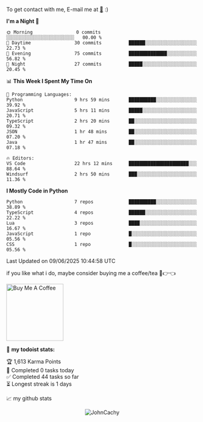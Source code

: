 To get contact with me, E-mail me at [📧](mailto:johncachy@amiverse.uk) :)


<!--START_SECTION:waka-->
**I'm a Night 🦉** 

```text
🌞 Morning                0 commits           ░░░░░░░░░░░░░░░░░░░░░░░░░   00.00 % 
🌆 Daytime                30 commits          ██████░░░░░░░░░░░░░░░░░░░   22.73 % 
🌃 Evening                75 commits          ██████████████░░░░░░░░░░░   56.82 % 
🌙 Night                  27 commits          █████░░░░░░░░░░░░░░░░░░░░   20.45 % 
```


📊 **This Week I Spent My Time On** 

```text
💬 Programming Languages: 
Python                   9 hrs 59 mins       ██████████░░░░░░░░░░░░░░░   39.92 % 
JavaScript               5 hrs 11 mins       █████░░░░░░░░░░░░░░░░░░░░   20.71 % 
TypeScript               2 hrs 20 mins       ██░░░░░░░░░░░░░░░░░░░░░░░   09.32 % 
JSON                     1 hr 48 mins        ██░░░░░░░░░░░░░░░░░░░░░░░   07.20 % 
Java                     1 hr 47 mins        ██░░░░░░░░░░░░░░░░░░░░░░░   07.18 % 

🔥 Editors: 
VS Code                  22 hrs 12 mins      ██████████████████████░░░   88.64 % 
Windsurf                 2 hrs 50 mins       ███░░░░░░░░░░░░░░░░░░░░░░   11.36 % 
```

**I Mostly Code in Python** 

```text
Python                   7 repos             ██████████░░░░░░░░░░░░░░░   38.89 % 
TypeScript               4 repos             ██████░░░░░░░░░░░░░░░░░░░   22.22 % 
Lua                      3 repos             ████░░░░░░░░░░░░░░░░░░░░░   16.67 % 
JavaScript               1 repo              █░░░░░░░░░░░░░░░░░░░░░░░░   05.56 % 
CSS                      1 repo              █░░░░░░░░░░░░░░░░░░░░░░░░   05.56 % 
```




 Last Updated on 09/06/2025 10:44:58 UTC
<!--END_SECTION:waka-->

if you like what i do, maybe consider buying me a coffee/tea 🥺👉👈

<a href="https://buymeacoffee.com/johncachy" target="_blank"><img src="https://cdn.buymeacoffee.com/buttons/v2/default-red.png" alt="Buy Me A Coffee" width="150" ></a>

🚧 **my todoist stats:**

<!-- TODO-IST:START -->
🏆  1,613 Karma Points           
🌸  Completed 0 tasks today           
✅  Completed 44 tasks so far           
⏳  Longest streak is 1 days
<!-- TODO-IST:END -->

📈 my github stats

<p align="center"> <img src="https://github-readme-stats.vercel.app/api?username=chinshunyu&show_icons=true&theme=gotham" alt="JohnCachy" />




